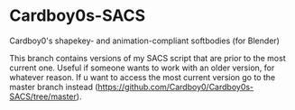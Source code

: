 # Cardboy0s-SACS
Cardboy0's shapekey- and animation-compliant softbodies (for Blender)


This branch contains versions of my SACS script that are prior to the most current one. Useful if someone wants to work with an older version, for whatever reason.
If u want to access the most current version go to the master branch instead (https://github.com/Cardboy0/Cardboy0s-SACS/tree/master).
